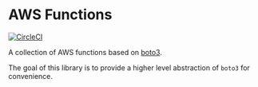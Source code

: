 # AWS Functions

[![CircleCI](https://circleci.com/gh/productml/awsfunctions/tree/master.svg?style=svg)](https://circleci.com/gh/productml/awsfunctions/tree/master)


A collection of AWS functions based on [boto3](http://boto3.readthedocs.io/en/latest/).

The goal of this library is to provide a higher level abstraction of `boto3` for convenience.
